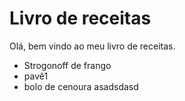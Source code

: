 <h1>Livro de receitas </h1>

Olá, bem vindo ao meu livro de receitas.

- Strogonoff de frango
- pavê1
- bolo de cenoura
asadsdasd


